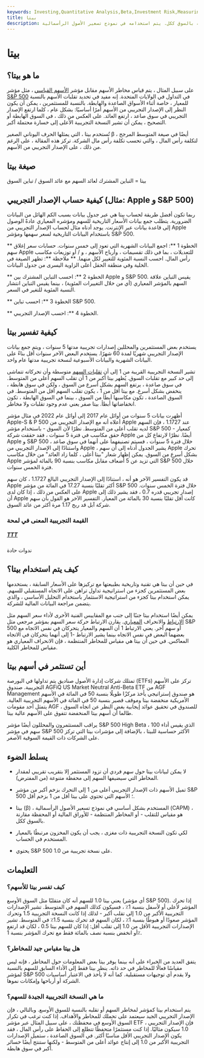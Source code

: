 ```yaml
---
keywords: Investing,Quantitative Analysis,Beta,Investment Risk,Measuring Investment Risk,Crypto
title: بيتا
description: بيتا هو مقياس للتقلبات أو المخاطر المنهجية للأوراق المالية أو المحفظة مقارنة بالسوق ككل. يتم استخدامه في نموذج تسعير الأصول الرأسمالية.
---
```


# بيتا
## ما هو بيتا؟

على سبيل المثال ، يتم قياس مخاطر الأسهم مقابل مؤشر [الأسهم القياسي](/marketindex) ، مثل مؤشر [S&P 500](/sp500) في التداول في الولايات المتحدة. إنه مفيد في تحديد تقلبات الأسهم بالنسبة للمعيار ، خاصة أثناء الأسواق الصاعدة والهابطة. بالنسبة للمستثمرين ، يمكن أن يكون النظر إلى الإصدار التجريبي من الأسهم أمرًا أساسيًا: بشكل عام ، كلما ارتفع الإصدار التجريبي في سوق صاعد ، ارتفع العائد. على العكس من ذلك ، في السوق الهابطة أو التصحيح ، يمكن أن تشير النسخة التجريبية الأعلى إلى خسارة محتملة أكبر.

تُستخدم بيتا ، التي يمثلها الحرف اليوناني الصغير β ، أيضًا في صيغة المتوسط المرجح لتكلفة رأس المال ، والتي تحسب تكلفة رأس مال الشركة. تركز هذه المقالة ، على الرغم من ذلك ، على الإصدار التجريبي من الأسهم.

## صيغة بيتا

بيتا = التباين المشترك لعائد السهم مع عائد السوق / تباين السوق

## كيفية حساب الإصدار التجريبي (مثال: Apple و S&P 500)

ربما تكون أفضل طريقة لحساب بيتا هي عبر جدول بيانات بسبب الكم الهائل من البيانات الضرورية. يتطلب جمع بيانات الأسعار التاريخية للسهم ومؤشره المعياري عادةً الوصول إلى قاعدة بيانات عبر الإنترنت. يوجد أدناه مثال لحساب الإصدار التجريبي من Apple باستخدام البيانات التاريخية لسعر سهمها ومؤشر S&P 500.

** الخطوة 1 **: اجمع البيانات الشهرية التي تعود إلى خمس سنوات. حسابات سعر إغلاق سهم Apple للتعديلات ، بما في ذلك تقسيمات ، وأرباح الأسهم ، و / أو توزيعات مكاسب رأس المال. احسب النسبة المئوية للتغيير لكل منهما. ** ملاحظة **: تظهر الصيغة في الخلية وفي منطقة الحقل أعلى الزاوية اليسرى من جدول البيانات.

** الخطوة 2 **: احسب التباين المشترك بين Apple و S&P 500. يقيس التباين علاقة السهم بالمؤشر المعياري (أي من خلال التغييرات المئوية) ، بينما يقيس التباين انتشار النسبة المئوية للتغير في السعر.

** الخطوة 3 **: احسب تباين S&P 500.

** الخطوة 4 **: احسب الإصدار التجريبي.

## كيفية تفسير بيتا

يستخدم بعض المستثمرين والمحللين إصدارات تجريبية مدتها 5 سنوات ، ويتم جمع بيانات الإصدار التجريبي شهريًا لمدة 60 شهرًا. يستخدم البعض الآخر سنوات أقل بناءً على البيانات الشهرية والبيانات الأسبوعية لنسخة تجريبية مدتها عام واحد.

تشير النسخة التجريبية القريبة من 1 إلى أن [تقلبات السهم](/volatility) متوسطة وأن تحركاته تتماشى إلى حد كبير مع تقلبات السوق. يُظهر بيتا أكبر من 1 أن تقلب السهم أعلى من المتوسط. في سوق صاعدة ، يرتفع السهم بشكل أسرع من السوق ، ولكن في سوق هابطة ، ينخفض بشكل أسرع. مع بيتا أقل من 1 ، يكون تقلب السهم أقل من المتوسط. في السوق الصاعدة ، تكون مكاسبها أبطأ من السوق ، بينما في السوق الهابطة ، تكون انخفاضاتها أبطأ. بيتا صفر يعني عدم وجود تقلبات ولا مخاطر.

أظهرت بيانات 5 سنوات من أوائل عام 2017 إلى أوائل عام 2022 في مثال مؤشر Apple-S & P 500 أعلاه أنه مع الإصدار التجريبي من Apple عند 1.1727 ، فإن السهم لديه تقلب أعلى من المتوسط. نظرًا لأن السوق - باستخدام مؤشر S&P 500 كمعيار - حقق مكاسب في فترة 5 سنوات ، فقد حققت شركة Apple أيضًا. نظرًا لارتفاع كل من Apple و S&P 500 خلال فترة 5 سنوات ، فسيتم تصنيفهما على أنهما في سوق صاعد ، واستنادًا إلى الإصدار التجريبي من Apple ، يشير الجدول أدناه إلى أن سهم Apple تحرك بشكل أسرع من السوق. يمكن إظهار شعار "بيتا أعلى ، كلما زاد العائد" من خلال مكاسب Apple التي تزيد عن 5 أضعاف مقابل مكاسب بنسبة 90 بالمائة لمؤشر S&P 500 خلال فترة الخمس سنوات.

قد يكون التفسير الآخر هو أنه ، استنادًا إلى الإصدار التجريبي البالغ 1.1727 ، كان سهم Apple أكثر تقلبًا بنسبة 17.27 في المائة من مؤشر S&P 500 خلال فترة الخمس سنوات. على العكس من ذلك ، إذا كان لدى Apple إصدار تجريبي قدره 0.7 ، فقد يشير ذلك إلى أن Apple كانت أقل تقلبًا بنسبة 30 بالمائة من المعيار. التفسير الآخر هو القول بأن سهم شركة آبل قد ربح 1.17 مرة أكثر من عائد السوق.

### القيمة التجريبية المعنى في لمحة

<h5> <a href=""> TTT </a> </h5>

ندوات حادة

## كيف يتم استخدام بيتا؟

في حين أن بيتا هي تقنية وتاريخية بطبيعتها مع تركيزها على الأسعار السابقة ، يستخدمها بعض المستثمرين كجزء من استراتيجية تداول تراهن على الاتجاه المستقبلي للسهم. يمكن استخدام بيتا كجزء من استراتيجية الاستثمار باستخدام التحليل الأساسي ، والذي يتضمن مراجعة البيانات المالية للشركة.

يمكن أيضًا استخدام بيتا جنبًا إلى جنب مع المقاييس الفنية الأخرى لأداء سعر السهم مثل [الارتباط](/correlationcoefficient) والانحراف [المعياري](/standarddeviation). يقارن الارتباط حركة سعر السهم بمؤشر مرجعي مثل S&P 500 أو سهم آخر. يعني الارتباط 1 أن السهم والمعيار يتحركان في نفس الاتجاه مع بعضهما البعض في نفس الاتجاه بينما يشير الارتباط -1 إلى أنهما يتحركان في الاتجاه المعاكس. في حين أن بيتا هي مقياس للمخاطر المنتظمة ، فإن الانحراف المعياري هو مقياس للمخاطر الكلية.

## أين تستثمر في أسهم بيتا

تمتلك شركات إدارة الأصول صناديق يتم تداولها في البورصة (ETFs) تركز على الأسهم التجريبية. صندوق AGFiQ US Market Neutral Anti-Beta ETF من AGF Management هو صندوق إستراتيجي يأخذ مركزًا طويلًا بنسبة 50 في المائة في الأسهم الأمريكية منخفضة بيتا وموقف قصير بنسبة 50 في المائة في الأسهم التجريبية العالية. يتمثل أحد مقومات AGF للصندوق في تحقيق عوائد إيجابية بغض النظر عن اتجاه السوق ، طالما أن أسهم بيتا المنخفضة تتفوق على الأسهم عالية بيتا.

يراقب المستثمرون والمحللون أيضًا مؤشر S&P 500 High Beta ، الذي يقيس أداء 100 سهم في مؤشر S&P 500 الأكثر حساسية للبيتا ، بالإضافة إلى مؤشرات بيتا التي تركز على الشركات ذات القيمة السوقية الأصغر.

## يسلط الضوء

- لا يمكن لبيانات بيتا حول سهم فردي أن تزود المستثمر إلا بتقريب تقريبي لمقدار المخاطر التي سيضيفها السهم إلى محفظة متنوعة (من المفترض).

- تميل الأسهم ذات الإصدار التجريبي أعلى من 1 إلى التحرك بزخم أكبر من مؤشر S&P 500 ؛ الأسهم التي تحتوي على بيتا أقل من 1 بزخم أقل.

- بيتا (β) ، المستخدم بشكل أساسي في نموذج تسعير الأصول الرأسمالية (CAPM) ، هو مقياس للتقلب - أو المخاطر المنتظمة - للأوراق المالية أو المحفظة مقارنة بالسوق ككل.

- لكي تكون النسخة التجريبية ذات مغزى ، يجب أن يكون المخزون مرتبطًا بالمعيار المستخدم في الحساب.

- يحتوي S&P 500 على نسخة تجريبية من 1.0.

## التعليمات

### كيف تفسر بيتا للأسهم؟

يعني بيتا 1.0 للسهم أنه كان متقلبًا مثل السوق الأوسع (أي مؤشر S&P 500). إذا تحرك المؤشر لأعلى أو لأسفل بنسبة 1٪ ، فسيكون كذلك السهم في المتوسط. تشير الإصدارات التجريبية الأكبر من 1.0 إلى تقلب أكبر - لذلك إذا كانت النسخة التجريبية 1.5 وتحرك المؤشر صعودًا أو هبوطًا بنسبة 1٪ ، لكان السهم قد تحرك بنسبة 1.5٪ في المتوسط. تشير الإصدارات التجريبية الأقل من 1.0 إلى تقلب أقل: إذا كان للسهم بيتا 0.5 ، لكان قد ارتفع أو انخفض بنسبة نصف بالمائة فقط مع تحرك المؤشر بنسبة 1٪.

### هل بيتا مقياس جيد للمخاطر؟

يتفق العديد من الخبراء على أنه بينما يوفر بيتا بعض المعلومات حول المخاطر ، فإنه ليس مقياسًا فعالًا للمخاطر في حد ذاته. ينظر بيتا فقط إلى الأداء السابق للسهم بالنسبة لمؤشر S&P 500 ولا يقدم أي توجيهات مستقبلية. كما أنه لا يأخذ في الاعتبار أساسيات الشركة أو أرباحها وإمكانات نموها.

### ما هي النسخة التجريبية الجيدة للسهم؟

يتم استخدام بيتا كمؤشر لمخاطر السهم أو تقلبه بالنسبة للسوق الأوسع. وبالتالي ، فإن الإصدار التجريبي الجيد سيعتمد على تحملك للمخاطر والأهداف. إذا كنت ترغب في تكرار السوق الأوسع في محفظتك ، على سبيل المثال عبر مؤشر ETF ، فإن الإصدار التجريبي 1.0 سيكون مثاليًا. إذا كنت مستثمرًا متحفظًا تتطلع إلى الحفاظ على رأس المال ، فقد يكون الإصدار التجريبي الأقل مناسبًا أكثر. في السوق الصاعدة ، ستميل الإصدارات التجريبية الأكبر من 1.0 إلى إنتاج عوائد أعلى من المتوسط - ولكنها ستنتج أيضًا خسائر أكبر في سوق هابطة.

